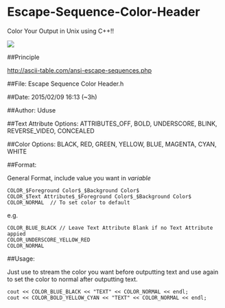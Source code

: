 # Escape-Sequence-Color-Header
Color Your Output in Unix using C++!!

![](https://github.com/Uduse/Escape-Sequence-Color-Header/blob/master/img.png?raw=true)

##Principle

http://ascii-table.com/ansi-escape-sequences.php

##File:
Escape Sequence Color Header.h
 
##Date:
2015/02/09 16:13 (~3h)
 
##Author:
Uduse
 
 
 
##Text Attribute Options:
	ATTRIBUTES_OFF, BOLD, UNDERSCORE, BLINK, REVERSE_VIDEO, CONCEALED
 
##Color Options:
	BLACK, RED, GREEN, YELLOW, BLUE, MAGENTA, CYAN, WHITE
 
 
##Format:

General Format, include value you want in $variable$

	COLOR_$Foreground Color$_$Background Color$
	COLOR_$Text Attribute$_$Foreground Color$_$Background Color$
	COLOR_NORMAL  // To set color to default


e.g.

	COLOR_BLUE_BLACK // Leave Text Attribute Blank if no Text Attribute appied
	COLOR_UNDERSCORE_YELLOW_RED
	COLOR_NORMAL
 
 
##Usage:
 
Just use  to stream the color you want before outputting text and
use  again to set the color to normal after outputting text.

	cout << COLOR_BLUE_BLACK << "TEXT" << COLOR_NORMAL << endl;
	cout << COLOR_BOLD_YELLOW_CYAN << "TEXT" << COLOR_NORMAL << endl;
